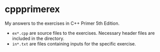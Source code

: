 # cppprimerex
My answers to the exercises in C++ Primer 5th Edition.

* `ex*.cpp` are source files to the exercises. Necessary header files are included in the directory.
* `in*.txt` are files containing inputs for the specific exercise.

